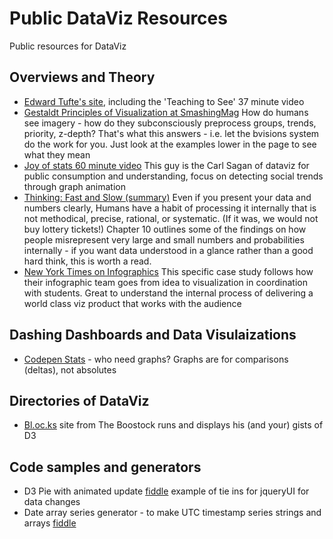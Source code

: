 # Public DataViz Resources
Public resources for DataViz

## Overviews and Theory
- [Edward Tufte's site](http://www.edwardtufte.com/tufte/), including the 'Teaching to See' 37 minute video
- [Gestaldt Principles of Visualization at SmashingMag](http://www.smashingmagazine.com/2014/03/28/design-principles-visual-perception-and-the-principles-of-gestalt/) How do humans see imagery - how do they subconsciously preprocess groups, trends, priority, z-depth? That's what this answers - i.e. let the bvisions system do the work for you. Just look at the examples lower in the page to see what they mean
- [Joy of stats 60 minute video](https://www.youtube.com/watch?v=g9nvLqLM9Y0) This guy is the Carl Sagan of dataviz for public consumption and understanding, focus on detecting social trends through graph animation
- [Thinking: Fast and Slow (summary)](https://erikreads.files.wordpress.com/2014/04/thinking-fast-and-slow-book-summary.pdf) Even if you present your data and numbers clearly, Humans have a habit of processing it internally that is not methodical, precise, rational, or systematic. (If it was, we would not buy lottery tickets!) Chapter 10 outlines some of the findings on how people misrepresent very large and small numbers and probabilities internally - if you want data understood in a glance rather than a good hard think, this is worth a read.
- [New York Times on Infographics](http://learning.blogs.nytimes.com/2014/08/29/reader-idea-from-article-to-infographic-translating-information-about-sneakerheads/?_r=0) This specific case study follows how their infographic team goes from idea to visualization in coordination with students. Great to understand the internal process of delivering a world class viz product that works with the audience
 
## Dashing Dashboards and Data Visulaizations
- [Codepen Stats](http://codepen.io/stats/) - who need graphs? Graphs are for comparisons (deltas), not absolutes

## Directories of DataViz
- [Bl.oc.ks](http://bl.ocks.org/mbostock) site from The Boostock runs and displays his (and your) gists of D3

## Code samples and generators
- D3 Pie with animated update [fiddle](http://jsfiddle.net/KsFPh/) example of tie ins for jqueryUI for data changes
- Date array series generator - to make UTC timestamp series strings and arrays [fiddle](http://jsfiddle.net/5dsb9ocj/)
